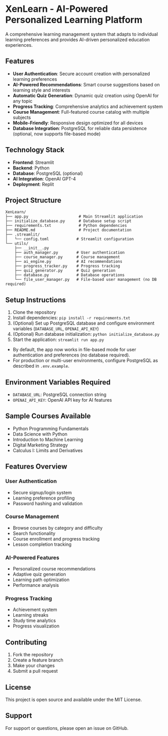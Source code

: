 # XenLearn - AI-Powered Personalized Learning Platform

A comprehensive learning management system that adapts to individual learning preferences and provides AI-driven personalized education experiences.

## Features

- **User Authentication**: Secure account creation with personalized learning preferences
- **AI-Powered Recommendations**: Smart course suggestions based on learning style and interests
- **Automatic Quiz Generation**: Dynamic quiz creation using OpenAI for any topic
- **Progress Tracking**: Comprehensive analytics and achievement system
- **Course Management**: Full-featured course catalog with multiple subjects
- **Mobile-Friendly**: Responsive design optimized for all devices
- **Database Integration**: PostgreSQL for reliable data persistence (optional, now supports file-based mode)

## Technology Stack

- **Frontend**: Streamlit
- **Backend**: Python
- **Database**: PostgreSQL (optional)
- **AI Integration**: OpenAI GPT-4
- **Deployment**: Replit

## Project Structure

```
XenLearn/
├── app.py                      # Main Streamlit application
├── initialize_database.py      # Database setup script
├── requirements.txt            # Python dependencies
├── README.md                   # Project documentation
├── .streamlit/
│   └── config.toml            # Streamlit configuration
└── utils/
    ├── __init__.py
    ├── auth_manager.py        # User authentication
    ├── course_manager.py      # Course management
    ├── ai_engine.py           # AI recommendations
    ├── progress_tracker.py    # Progress tracking
    ├── quiz_generator.py      # Quiz generation
    ├── database.py            # Database operations
    └── file_user_manager.py   # File-based user management (no DB required)
```

## Setup Instructions

1. Clone the repository
2. Install dependencies: `pip install -r requirements.txt`
3. (Optional) Set up PostgreSQL database and configure environment variables (`DATABASE_URL`, `OPENAI_API_KEY`)
4. (Optional) Run database initialization: `python initialize_database.py`
5. Start the application: `streamlit run app.py`

- By default, the app now works in file-based mode for user authentication and preferences (no database required).
- For production or multi-user environments, configure PostgreSQL as described in `.env.example`.

## Environment Variables Required

- `DATABASE_URL`: PostgreSQL connection string
- `OPENAI_API_KEY`: OpenAI API key for AI features

## Sample Courses Available

- Python Programming Fundamentals
- Data Science with Python
- Introduction to Machine Learning
- Digital Marketing Strategy
- Calculus I: Limits and Derivatives

## Features Overview

### User Authentication
- Secure signup/login system
- Learning preference profiling
- Password hashing and validation

### Course Management
- Browse courses by category and difficulty
- Search functionality
- Course enrollment and progress tracking
- Lesson completion tracking

### AI-Powered Features
- Personalized course recommendations
- Adaptive quiz generation
- Learning path optimization
- Performance analysis

### Progress Tracking
- Achievement system
- Learning streaks
- Study time analytics
- Progress visualization

## Contributing

1. Fork the repository
2. Create a feature branch
3. Make your changes
4. Submit a pull request

## License

This project is open source and available under the MIT License.

## Support

For support or questions, please open an issue on GitHub.
